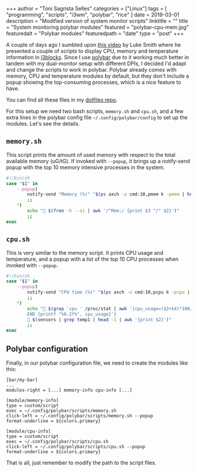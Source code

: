 +++
author = "Toni Sagrista Selles"
categories = ["Linux"]
tags = [ "programming", "scripts", "i3wm", "polybar", "rice" ]
date = 2019-03-01
description = "Modified version of system monitor scripts"
linktitle = ""
title = "System monitoring polybar modules"
featured = "polybar-cpu-mem.jpg"
featuredalt = "Polybar modules"
featuredpath = "date"
type = "post"
+++

A couple of days ago I sumbled upon [this video](https://www.youtube.com/watch?v=MNwpdqD_I8Y) by Luke Smith where he presented a couple of scripts to display CPU, memory and temperature information in [i3blocks](https://github.com/vivien/i3blocks). Since I use [polybar](https://github.com/jaagr/polybar) due to it working much better in tandem with my dual-monitor setup with different DPIs, I decided I'd adapt and change the scripts to work in polybar. Polybar already comes with memory, CPU and temperature modules by default, but they don't include a popup showing the top-consuming processes, which is a nice feature to have.

You can find all these files in my [dotfiles repo](https://gitlab.com/langurmonkey/dotfiles).

For this setup we need two bash scripts, `memory.sh` and `cpu.sh`, and a few extra lines in the polybar config file `~/.config/polybar/config` to set up the modules. Let's see the details.

## `memory.sh`

This script prints the amount of used memory with respect to the total available memory (uG/tG). If invoked with `--popup`, it brings up a notify-send popup with the top 10 memory intensive processes in the system.

```bash
#!/bin/sh
case "$1" in
    --popup)
        notify-send "Memory (%)" "$(ps axch -o cmd:10,pmem k -pmem | head | awk '$0=$0"%"' )"
        ;;
    *)
        echo " $(free -h --si | awk '/^Mem:/ {print $3 "/" $2}')"
        ;;
esac
```

## `cpu.sh`

This is very similar to the memory script. It prints CPU usage and temperature, and a popup with a list of the top 10 CPU processes when invoked with `--popup`. 

```bash
#!/bin/sh
case "$1" in
    --popup)
        notify-send "CPU time (%)" "$(ps axch -o cmd:10,pcpu k -pcpu | head | awk '$0=$0"%"' )"
        ;;
    *)
        echo " $(grep 'cpu ' /proc/stat | awk '{cpu_usage=($2+$4)*100/($2+$4+$5)}
        END {printf "%0.2f%", cpu_usage}')
         $(sensors | grep temp1 | head -1 | awk '{print $2}')"
        ;;
esac
```

## Polybar configuration

Finally, in our polybar configuration file, we need to create the modules like this:

```
[bar/my-bar]
...
modules-right = [...] memory-info cpu-info [...]

[module/memory-info]
type = custom/script
exec = ~/.config/polybar/scripts/memory.sh
click-left = ~/.config/polybar/scripts/memory.sh --popup
format-underline = ${colors.primary}

[module/cpu-info]
type = custom/script
exec = ~/.config/polybar/scripts/cpu.sh
click-left = ~/.config/polybar/scripts/cpu.sh --popup
format-underline = ${colors.primary}
```

That is all, just remember to modify the path to the script files.
